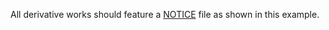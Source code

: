 All derivative works should feature a [NOTICE](https://github.com/rokwire/rokwire-community/blob/master/Contributor%20Standards/Attribution%20Standard/NOTICE.md) file as shown in this example.
